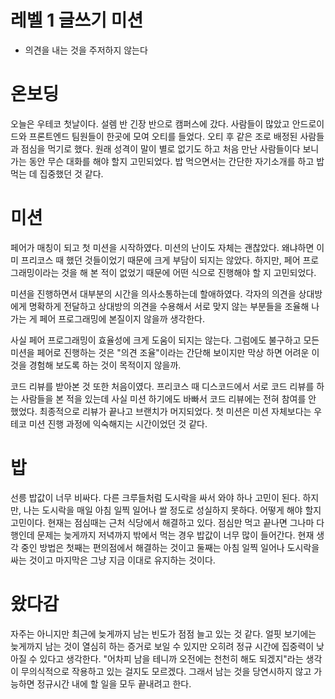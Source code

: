 # 레벨 1 글쓰기 미션

- 의견을 내는 것을 주저하지 않는다

# 온보딩

오늘은 우테코 첫날이다. 설렘 반 긴장 반으로 캠퍼스에 갔다. 사람들이 많았고 안드로이드와 프론트엔드 팀원들이 한곳에 모여 오티를 들었다. 오티 후 같은 조로 배정된 사람들과 점심을 먹기로 했다. 원래 성격이 말이 별로 없기도 하고 처음 만난 사람들이다 보니 가는 동안 무슨 대화를 해야 할지 고민되었다. 밥 먹으면서는 간단한 자기소개를 하고 밥 먹는 데 집중했던 것 같다.

# 미션

페어가 매칭이 되고 첫 미션을 시작하였다. 미션의 난이도 자체는 괜찮았다. 왜냐하면 이미 프리코스 때 했던 것들이었기 때문에 크게 부담이 되지는 않았다. 하지만, 페어 프로그래밍이라는 것을 해 본 적이 없었기 때문에 어떤 식으로 진행해야 할 지 고민되었다.

미션을 진행하면서 대부분의 시간을 의사소통하는데 할애하였다. 각자의 의견을 상대방에게 명확하게 전달하고 상대방의 의견을 수용해서 서로 맞지 않는 부분들을 조율해 나가는 게 페어 프로그래밍에 본질이지 않을까 생각한다.

사실 페어 프로그래밍이 효율성에 크게 도움이 되지는 않는다. 그럼에도 불구하고 모든 미션을 페어로 진행하는 것은 "의견 조율"이라는 간단해 보이지만 막상 하면 어려운 이것을 경험해 보도록 하는 것이 목적이지 않을까.

코드 리뷰를 받아본 것 또한 처음이였다. 프리코스 때 디스코드에서 서로 코드 리뷰를 하는 사람들을 본 적을 있는데 사실 미션 하기에도 바빠서 코드 리뷰에는 전혀 참여를 안 했었다. 최종적으로 리뷰가 끝나고 브랜치가 머지되었다. 첫 미션은 미션 자체보다는 우테코 미션 진행 과정에 익숙해지는 시간이었던 것 같다.

# 밥

선릉 밥값이 너무 비싸다. 다른 크루들처럼 도시락을 싸서 와야 하나 고민이 된다. 하지만, 나는 도시락을 매일 아침 일찍 일어나 쌀 정도로 성실하지 못하다. 어떻게 해야 할지 고민이다. 현재는 점심때는 근처 식당에서 해결하고 있다. 점심만 먹고 끝나면 그나마 다행인데 문제는 늦게까지 저녁까지 밖에서 먹는 경우 밥값이 너무 많이 들어간다. 현재 생각 중인 방법은 첫째는 편의점에서 해결하는 것이고 둘째는 아침 일찍 일어나 도시락을 싸는 것이고 마지막은 그냥 지금 이대로 유지하는 것이다.

# 왔다감

자주는 아니지만 최근에 늦게까지 남는 빈도가 점점 늘고 있는 것 같다. 얼핏 보기에는 늦게까지 남는 것이 열심히 하는 증거로 보일 수 있지만 오히려 정규 시간에 집중력이 낮아질 수 있다고 생각한다. "어차피 남을 테니까 오전에는 천천히 해도 되겠지"라는 생각이 무의식적으로 작용하고 있는 걸지도 모르겠다. 그래서 남는 것을 당연시하지 않고 가능하면 정규시간 내에 할 일을 모두 끝내려고 한다.
